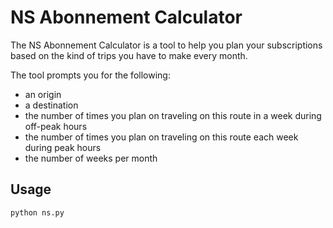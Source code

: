 # NS Abonnement Calculator

The NS Abonnement Calculator is a tool to help you plan your subscriptions based on the kind of trips you have to make every month.

The tool prompts you for the following:
* an origin
* a destination
* the number of times you plan on traveling on this route in a week during off-peak hours
* the number of times you plan on traveling on this route each week during peak hours
* the number of weeks per month

## Usage

```bash
python ns.py
```
